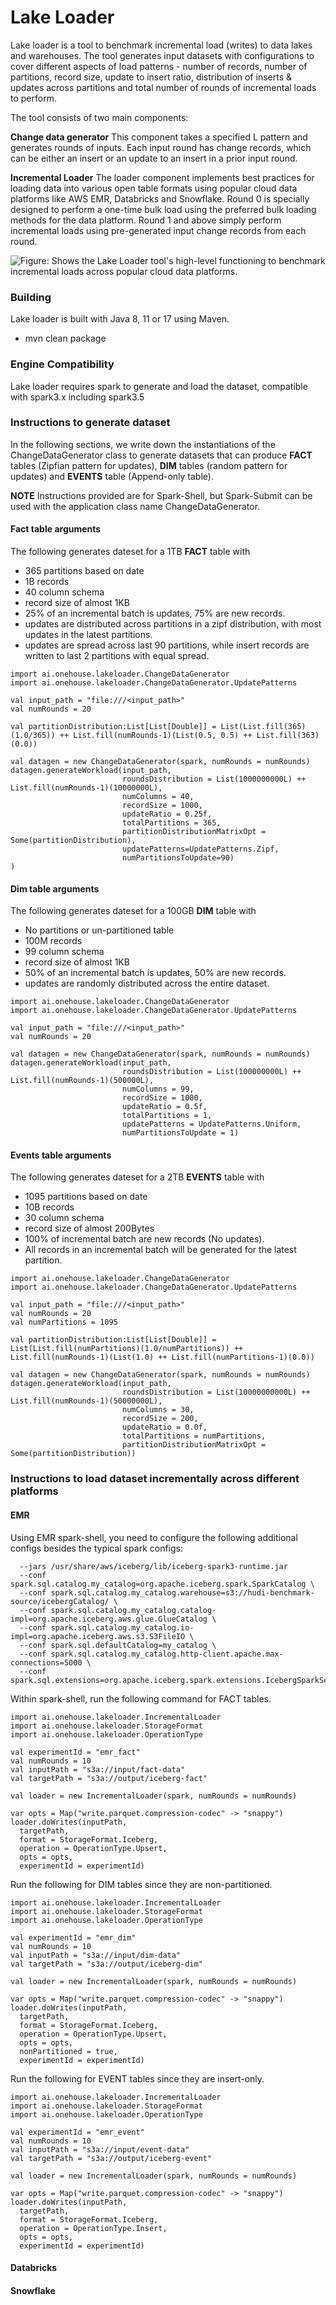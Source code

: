 # Lake Loader

Lake loader is a tool to benchmark incremental load (writes) to data lakes and warehouses. The tool generates input datasets with configurations to cover different aspects of load patterns - number of records, number of partitions, record size, update to insert ratio, distribution of inserts & updates across partitions and total number of rounds of incremental loads to perform. 

The tool consists of two main components:

**Change data generator** This component takes a specified L pattern and generates rounds of inputs. Each input round has change records, which can be either an insert or an update to an insert in a prior input round.

**Incremental Loader** The loader component implements best practices for loading data into various open table formats using popular cloud data platforms like AWS EMR, Databricks and Snowflake. Round 0 is specially designed to perform a one-time bulk load using the preferred bulk loading methods for the data platform. Round 1 and above simply perform incremental loads using pre-generated input change records from each round.

![Figure: Shows the Lake Loader tool's high-level functioning to benchmark incremental loads across popular cloud data platforms.
](src/main/resources/images/lakeLoaderArch.png)


### Building

Lake loader is built with Java 8, 11 or 17 using Maven.

* mvn clean package

### Engine Compatibility

Lake loader requires spark to generate and load the dataset, compatible with spark3.x including spark3.5

### Instructions to generate dataset
In the following sections, we write down the instantiations of the  ChangeDataGenerator class to 
generate datasets that can produce **FACT** tables (Zipfian pattern for updates), **DIM** tables (random pattern for updates) and **EVENTS** table (Append-only table).

**NOTE** Instructions provided are for Spark-Shell, but Spark-Submit can be used with the application class name ChangeDataGenerator. 
#### Fact table arguments
The following generates dateset for a 1TB **FACT** table with 
- 365 partitions based on date
- 1B records
- 40 column schema
- record size of almost 1KB
- 25% of an incremental batch is updates, 75% are new records.
- updates are distributed across partitions in a zipf distribution, with most updates in the latest partitions.
- updates are spread across last 90 partitions, while insert records are written to last 2 partitions with equal spread.

```
import ai.onehouse.lakeloader.ChangeDataGenerator
import ai.onehouse.lakeloader.ChangeDataGenerator.UpdatePatterns

val input_path = "file:///<input_path>"
val numRounds = 20

val partitionDistribution:List[List[Double]] = List(List.fill(365)(1.0/365)) ++ List.fill(numRounds-1)(List(0.5, 0.5) ++ List.fill(363)(0.0))

val datagen = new ChangeDataGenerator(spark, numRounds = numRounds)
datagen.generateWorkload(input_path,
                         roundsDistribution = List(1000000000L) ++ List.fill(numRounds-1)(10000000L),
                         numColumns = 40,
                         recordSize = 1000,
                         updateRatio = 0.25f,
                         totalPartitions = 365,
                         partitionDistributionMatrixOpt = Some(partitionDistribution),
                         updatePatterns=UpdatePatterns.Zipf,
                         numPartitionsToUpdate=90)
)
```

#### Dim table arguments
The following generates dateset for a 100GB **DIM** table with
- No partitions or un-partitioned table
- 100M records
- 99 column schema
- record size of almost 1KB
- 50% of an incremental batch is updates, 50% are new records.
- updates are randomly distributed across the entire dataset.

```
import ai.onehouse.lakeloader.ChangeDataGenerator
import ai.onehouse.lakeloader.ChangeDataGenerator.UpdatePatterns

val input_path = "file:///<input_path>"
val numRounds = 20

val datagen = new ChangeDataGenerator(spark, numRounds = numRounds)
datagen.generateWorkload(input_path,
                         roundsDistribution = List(100000000L) ++ List.fill(numRounds-1)(500000L),
                         numColumns = 99,
                         recordSize = 1000,
                         updateRatio = 0.5f,
                         totalPartitions = 1,
                         updatePatterns = UpdatePatterns.Uniform,
                         numPartitionsToUpdate = 1)
```

#### Events table arguments
The following generates dateset for a 2TB **EVENTS** table with
- 1095 partitions based on date
- 10B records
- 30 column schema
- record size of almost 200Bytes
- 100% of incremental batch are new records (No updates).
- All records in an incremental batch will be generated for the latest partition.

```
import ai.onehouse.lakeloader.ChangeDataGenerator
import ai.onehouse.lakeloader.ChangeDataGenerator.UpdatePatterns

val input_path = "file:///<input_path>"
val numRounds = 20
val numPartitions = 1095

val partitionDistribution:List[List[Double]] = List(List.fill(numPartitions)(1.0/numPartitions)) ++ List.fill(numRounds-1)(List(1.0) ++ List.fill(numPartitions-1)(0.0))

val datagen = new ChangeDataGenerator(spark, numRounds = numRounds)
datagen.generateWorkload(input_path,
                         roundsDistribution = List(10000000000L) ++ List.fill(numRounds-1)(50000000L),
                         numColumns = 30,
                         recordSize = 200,
                         updateRatio = 0.0f,
                         totalPartitions = numPartitions,
                         partitionDistributionMatrixOpt = Some(partitionDistribution))
```

### Instructions to load dataset incrementally across different platforms

#### EMR
Using EMR spark-shell, you need to configure the following additional configs besides the typical spark configs:
```
  --jars /usr/share/aws/iceberg/lib/iceberg-spark3-runtime.jar
  --conf spark.sql.catalog.my_catalog=org.apache.iceberg.spark.SparkCatalog \
  --conf spark.sql.catalog.my_catalog.warehouse=s3://hudi-benchmark-source/icebergCatalog/ \
  --conf spark.sql.catalog.my_catalog.catalog-impl=org.apache.iceberg.aws.glue.GlueCatalog \
  --conf spark.sql.catalog.my_catalog.io-impl=org.apache.iceberg.aws.s3.S3FileIO \
  --conf spark.sql.defaultCatalog=my_catalog \
  --conf spark.sql.catalog.my_catalog.http-client.apache.max-connections=5000 \
  --conf spark.sql.extensions=org.apache.iceberg.spark.extensions.IcebergSparkSessionExtensions
```

Within spark-shell, run the following command for FACT tables.
```
import ai.onehouse.lakeloader.IncrementalLoader
import ai.onehouse.lakeloader.StorageFormat
import ai.onehouse.lakeloader.OperationType

val experimentId = "emr_fact"
val numRounds = 10
val inputPath = "s3a://input/fact-data"
val targetPath = "s3a://output/iceberg-fact"

val loader = new IncrementalLoader(spark, numRounds = numRounds)

var opts = Map("write.parquet.compression-codec" -> "snappy")
loader.doWrites(inputPath,
  targetPath,
  format = StorageFormat.Iceberg,
  operation = OperationType.Upsert,
  opts = opts,
  experimentId = experimentId)
```

Run the following for DIM tables since they are non-partitioned.
```
import ai.onehouse.lakeloader.IncrementalLoader
import ai.onehouse.lakeloader.StorageFormat
import ai.onehouse.lakeloader.OperationType

val experimentId = "emr_dim"
val numRounds = 10
val inputPath = "s3a://input/dim-data"
val targetPath = "s3a://output/iceberg-dim"

val loader = new IncrementalLoader(spark, numRounds = numRounds)

var opts = Map("write.parquet.compression-codec" -> "snappy")
loader.doWrites(inputPath,
  targetPath,
  format = StorageFormat.Iceberg,
  operation = OperationType.Upsert,
  opts = opts,
  nonPartitioned = true,
  experimentId = experimentId)
```

Run the following for EVENT tables since they are insert-only.
```
import ai.onehouse.lakeloader.IncrementalLoader
import ai.onehouse.lakeloader.StorageFormat
import ai.onehouse.lakeloader.OperationType

val experimentId = "emr_event"
val numRounds = 10
val inputPath = "s3a://input/event-data"
val targetPath = "s3a://output/iceberg-event"

val loader = new IncrementalLoader(spark, numRounds = numRounds)

var opts = Map("write.parquet.compression-codec" -> "snappy")
loader.doWrites(inputPath,
  targetPath,
  format = StorageFormat.Iceberg,
  operation = OperationType.Insert,
  opts = opts,
  experimentId = experimentId)
```

#### Databricks

#### Snowflake
